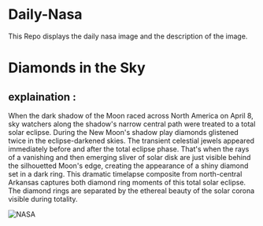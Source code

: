# Daily-Nasa

This Repo displays the daily nasa image and the description of the image.

<!--NASA-->
# Diamonds in the Sky
## explaination :

When the dark shadow of the Moon raced across North America on April 8, sky watchers along the shadow's narrow central path were treated to a total solar eclipse. During the New Moon's shadow play diamonds glistened twice in the eclipse-darkened skies. The transient celestial jewels appeared immediately before and after the total eclipse phase. That's when the rays of a vanishing and then emerging sliver of solar disk are just visible behind the silhouetted Moon's edge, creating the appearance of a shiny diamond set in a dark ring. This dramatic timelapse composite from north-central Arkansas captures both diamond ring moments of this total solar eclipse. The diamond rings are separated by the ethereal beauty of the solar corona visible during totality.

![NASA](https://apod.nasa.gov/apod/image/2404/tse2024Dobbs_1024.jpg)
<!--/NASA-->